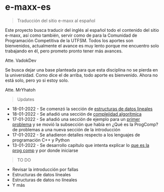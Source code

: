 # e-maxx-es

> Traducción del sitio e-maxx al español

Este proyecto busca traducir del inglés al español todo el contenido del sitio e-maxx, así como también, servir como de para la Comunidad de Programación Competitiva de la UTFSM. Todos los aportes son bienvenidos, actualmente el avance es muy lento porque me encuentro solo trabajando en él, pero prometo pronto tener más avances.

Atte. VadokDev

Se busca dejar una base planteada para que esta disciplina no se pierda en la universidad. Como dice el de arriba, todo aporte es bienvenido. Ahora no está solo, pero yo si estoy solo.

Atte. MrYhatoh

> Updates

* 18-01-2022 - Se comenzó la sección de [estructuras de datos lineales](edd_lineales/arreglos.md)
* 18-01-2022 - Se añadió una sección de [complejidad algorítmica](/introduccion/complejidad.md)
* 17-01-2022 - Se añadió una sección de ejemplo para un [primer problema](introduccion/primer_problema.md) y se movió la subsección que había en ¿Qué es la ProgComp? de problemas a una nueva sección de la introducción
* 17-01-2022 - Se añadieron detalles respecto a los lenguajes de programación C++ y Python
* 13-01-2022 - Se desarrollo capítulo que intenta explicar lo [que es la prog comp](introduccion/que_es_cp.md) y por donde iniciarse 

> TO DO

* Revisar la introducción por fallas
* Estructuras de datos líneales 
* Estructuras de datos no líneales
* Y más
